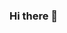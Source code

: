 ### Hi there 👋

<!--
**TeaM-TL/TeaM-TL** is a ✨ _special_ ✨ repository because its `README.md` (this file) appears on your GitHub profile.
<p>
<img height="160em" alt="MyGitHubStats" src="https://github-readme-stats.vercel.app/api?username=Team-TL&theme=nord&show_icons=true&count_private=true&hide_border=true">
<img height="160em" alt="MyMostUsedLanguages" src="https://github-readme-stats.vercel.app/api/top-langs/?username=-&layout=compact&theme=nord&hide_border=true">
</p>
Here are some ideas to get you started:

- 🔭 I’m currently working on ...
- 🌱 I’m currently learning ...
- 👯 I’m looking to collaborate on ...
- 🤔 I’m looking for help with ...
- 💬 Ask me about ...
- 📫 How to reach me: ...
- 😄 Pronouns: ...
- ⚡ Fun fact: ...
-->
